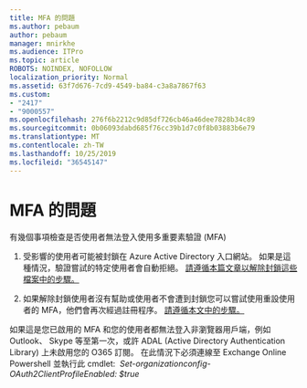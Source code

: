 ```yaml
---
title: MFA 的問題
ms.author: pebaum
author: pebaum
manager: mnirkhe
ms.audience: ITPro
ms.topic: article
ROBOTS: NOINDEX, NOFOLLOW
localization_priority: Normal
ms.assetid: 63f7d676-7cd9-4549-ba84-c3a8a7867f63
ms.custom:
- "2417"
- "9000557"
ms.openlocfilehash: 276f6b2212c9d85df726cb46a46dee7828b34c89
ms.sourcegitcommit: 0b06093dabd685f76cc39b1d7c0f8b03883b6e79
ms.translationtype: MT
ms.contentlocale: zh-TW
ms.lasthandoff: 10/25/2019
ms.locfileid: "36545147"
---
```

# <a name="issues-with-mfa"></a>MFA 的問題
有幾個事項檢查是否使用者無法登入使用多重要素驗證 (MFA)

1. 受影響的使用者可能被封鎖在 Azure Active Directory 入口網站。 如果是這種情況，驗證嘗試的特定使用者會自動拒絕。 [請遵循本篇文章以解除封鎖這些檔案中的步驟。](https://docs.microsoft.com/azure/active-directory/authentication/howto-mfa-mfasettings#block-and-unblock-users)

2. 如果解除封鎖使用者沒有幫助或使用者不會遭到封鎖您可以嘗試使用重設使用者的 MFA，他們會再次經過註冊程序。 [請遵循本文中的步驟。](https://docs.microsoft.com/azure/active-directory/authentication/howto-mfa-userdevicesettings#require-users-to-provide-contact-methods-again)

如果這是您已啟用的 MFA 和您的使用者都無法登入非瀏覽器用戶端，例如 Outlook、 Skype 等至第一次，或許 ADAL (Active Directory Authentication Library) 上未啟用您的 O365 訂閱。 在此情況下必須連線至 Exchange Online Powershell 並執行此 cmdlet:  *Set-organizationconfig-OAuth2ClientProfileEnabled: $true*